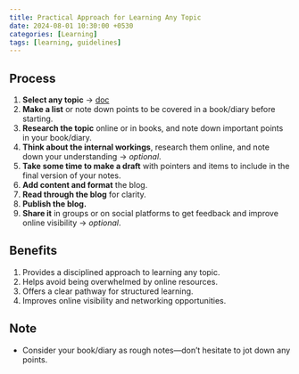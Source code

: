 ```yaml
---
title: Practical Approach for Learning Any Topic
date: 2024-08-01 10:30:00 +0530
categories: [Learning]
tags: [learning, guidelines]
---
```


## Process

1. **Select any topic** → [doc](https://docs.google.com/spreadsheets/d/1071lpJb7btCSsHO4Y3zWJvNV1TYSL6bU9SlLCf-rMCg/edit?usp=sharing)
2. **Make a list** or note down points to be covered in a book/diary before starting.
3. **Research the topic** online or in books, and note down important points in your book/diary.
4. **Think about the internal workings**, research them online, and note down your understanding → *optional*.
5. **Take some time to make a draft** with pointers and items to include in the final version of your notes.
6. **Add content and format** the blog.
7. **Read through the blog** for clarity.
8. **Publish the blog.**
9. **Share it** in groups or on social platforms to get feedback and improve online visibility → *optional*.

## Benefits

1. Provides a disciplined approach to learning any topic.
2. Helps avoid being overwhelmed by online resources.
3. Offers a clear pathway for structured learning.
4. Improves online visibility and networking opportunities.

## Note

- Consider your book/diary as rough notes—don’t hesitate to jot down any points.  
